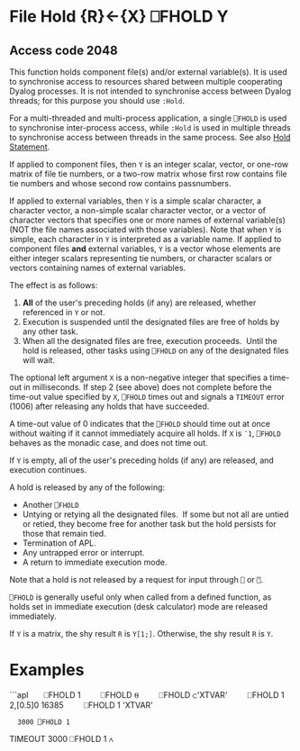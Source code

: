 <h1 class="heading"><span class="name">File Hold</span> <span class="command">{R}←{X} ⎕FHOLD Y</span></h1>

## Access code 2048

This function holds component file(s) and/or external variable(s). It is used  to synchronise access to resources shared between multiple cooperating Dyalog processes. It is not intended to synchronise access between Dyalog threads; for this purpose you should use  `:Hold`.

For a  multi-threaded and multi-process application, a single `⎕FHOLD` is used to synchronise inter-process access, while `:Hold` is used in multiple threads to synchronise access between  threads in the same process. See also [Hold Statement](https://help.dyalog.com/19.0/index.htm#Language/Control%20Structures/hold.htm).

If applied to component files, then `Y` is an integer scalar, vector, or one-row matrix of file tie numbers, or a two-row matrix whose first row contains file tie numbers and whose second row contains passnumbers.

If applied to external variables, then `Y` is a simple scalar character, a character vector, a non-simple scalar character vector, or a vector of character vectors that specifies one or more names of external variable(s) (NOT the file names associated with those variables). Note that when `Y` is simple, each character in `Y` is interpreted as a  variable name. If applied to component files **and** external variables, `Y` is a vector whose elements are either integer scalars representing tie numbers, or character scalars or vectors containing names of external variables.

The effect is as follows:

1. **All** of the user's preceding holds (if any) are released, whether referenced in `Y` or not.
2. Execution is suspended until the designated files are free of holds by any other task.
3. When all the designated files are free, execution proceeds.  Until the hold is released, other tasks using `⎕FHOLD` on any of the designated files will wait.

The optional left argument `X` is a non-negative integer that specifies a time-out in milliseconds. If step 2 (see above) does not complete before the time-out value specified by `X`, `⎕FHOLD` times out and signals a `TIMEOUT` error (1006) after releasing any holds that have succeeded.

A time-out value of 0 indicates that the `⎕FHOLD` should time out at once without waiting if it cannot immediately acquire all holds. If `X` is `¯1`, `⎕FHOLD` behaves as the monadic case, and does not time out.

If `Y` is empty, all of the user's preceding holds (if any) are released, and execution continues.

A hold is released by any of the following:

- Another `⎕FHOLD`
- Untying or retying all the designated files.  If some but not all are untied or retied, they become free for another task but the hold persists for those that remain tied.
- Termination of APL.
- Any untrapped error or interrupt.
- A return to immediate execution mode.

Note that a hold is not released by a request for input through `⎕` or `⍞`.

`⎕FHOLD` is generally useful only when called from a defined function, as holds set in immediate execution (desk calculator) mode are released immediately.

If `Y` is a matrix, the shy result `R` is `Y[1;]`. Otherwise, the  shy result `R` is `Y`.

<h1 class="example">Examples</h1>
```apl
      ⎕FHOLD 1
 
      ⎕FHOLD ⍬
 
      ⎕FHOLD ⊂'XTVAR'
 
      ⎕FHOLD 1 2,[0.5]0 16385
 
      ⎕FHOLD 1 'XTVAR'

      3000 ⎕FHOLD 1
TIMEOUT
      3000 ⎕FHOLD 1
           ∧
```
